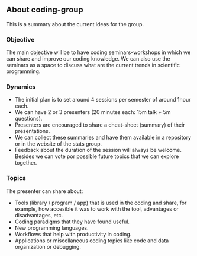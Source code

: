 ## About coding-group

This is a summary about the current ideas for the group.


### Objective
The main objective will be to have coding seminars-workshops in which we can share and improve our coding knowledge. We can also use the seminars as a space to discuss what are the current trends in scientific programming. 

### Dynamics
- The initial plan is to set around 4 sessions per semester of around 1hour each. 
- We can have 2 or 3 presenters (20 minutes each: 15m talk + 5m questions).
- Presenters are encouraged to share a cheat-sheet (summary) of their presentations.
- We can collect these summaries and have them available in a repository or in the website of the stats group. 
- Feedback about the duration of the session will always be welcome. Besides we can vote por possible future topics that we can explore together. 

### Topics

The presenter can share about:

- Tools (library / program / app) that is used in the coding and share, for example, how accesible it was to work with the tool, advantages or disadvantages, etc.
- Coding paradigms that they have found useful.
- New programming languages.
- Workflows that help with productivity in coding.
- Applications or miscellaneous coding topics like code and data organization or debugging.